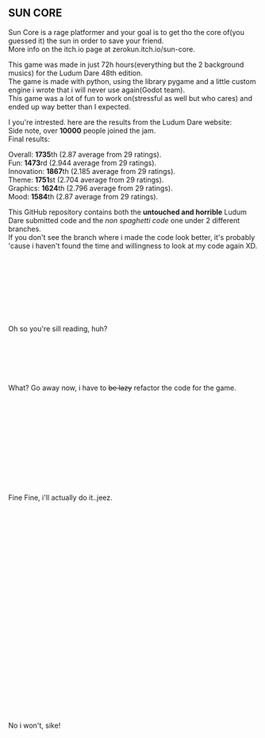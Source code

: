 
## SUN CORE

Sun Core is a rage platformer and your goal is to get tho the core of(you guessed it) the sun in order to save your friend.  
More info on the itch.io page at zerokun.itch.io/sun-core.  

This game was made in just 72h hours(everything but the 2 background musics) for the Ludum Dare 48th edition.  
The game is made with python, using the library pygame and a little custom engine i wrote that i will never use again(Godot team).  
This game was a lot of fun to work on(stressful as well but who cares) and ended up way better than I expected.  

I you're intrested. here are the results from the Ludum Dare website:  
Side note, over **10000** people joined the jam.  
Final results:  

Overall:  **1735**th  (2.87 average from 29 ratings).  
Fun:  **1473**rd  (2.944 average from 29 ratings).  
Innovation:  **1867**th  (2.185 average from 29 ratings).  
Theme:  **1751**st  (2.704 average from 29 ratings).  
Graphics:  **1624**th  (2.796 average from 29 ratings).  
Mood:  **1584**th  (2.87 average from 29 ratings).  

This GitHub repository contains both the **untouched and horrible** Ludum Dare submitted code and the _non spaghetti code_ one under 2 different branches.  
If you don't see the branch where i made the code look better, it's probably 'cause i haven't found the time and willingness to look at my code again XD.  

<br/><br/>
<br/><br/>
<br/><br/>
<br/><br/>
Oh so you're sill reading, huh?  
<br/><br/><br/><br/><br/><br/>
What? Go away now, i have to ~~be lazy~~ refactor the code for the game.  
<br/><br/><br/><br/><br/><br/><br/><br/><br/><br/><br/><br/>
Fine Fine, i'll actually do it..jeez.  
<br/><br/><br/><br/><br/><br/><br/><br/><br/><br/><br/><br/><br/><br/><br/><br/><br/><br/><br/><br/><br/><br/><br/><br/><br/><br/>
No i won't, sike!  
